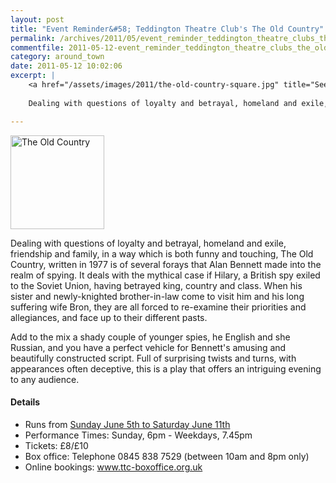 ```yaml
---
layout: post
title: "Event Reminder&#58; Teddington Theatre Club's The Old Country"
permalink: /archives/2011/05/event_reminder_teddington_theatre_clubs_the_old_co.html
commentfile: 2011-05-12-event_reminder_teddington_theatre_clubs_the_old_co
category: around_town
date: 2011-05-12 10:02:06
excerpt: |
    <a href="/assets/images/2011/the-old-country-square.jpg" title="See larger version of - The Old Country"><img src="/assets/images/2011/the-old-country-square_thumb.jpg" width="150" height="150" alt="The Old Country" class="photo right" /></a>
    
    Dealing with questions of loyalty and betrayal, homeland and exile, friendship and family, in a way which is both funny and touching, The Old Country, written in 1977 is of several forays that Alan Bennett made into the realm of spying.  It deals with the mythical case if Hilary, a British spy exiled to the Soviet Union, having betrayed king, country and class.  When his sister and newly-knighted brother-in-law come to visit him and his long suffering wife Bron, they are all forced to re-examine their priorities and allegiances, and face up to their different pasts.

---
```


<a href="/assets/images/2011/the-old-country-square.jpg" title="See larger version of - The Old Country"><img src="/assets/images/2011/the-old-country-square_thumb.jpg" width="150" height="150" alt="The Old Country" class="photo right" /></a>

Dealing with questions of loyalty and betrayal, homeland and exile, friendship and family, in a way which is both funny and touching, The Old Country, written in 1977 is of several forays that Alan Bennett made into the realm of spying. It deals with the mythical case if Hilary, a British spy exiled to the Soviet Union, having betrayed king, country and class. When his sister and newly-knighted brother-in-law come to visit him and his long suffering wife Bron, they are all forced to re-examine their priorities and allegiances, and face up to their different pasts.

Add to the mix a shady couple of younger spies, he English and she Russian, and you have a perfect vehicle for Bennett's amusing and beautifully constructed script. Full of surprising twists and turns, with appearances often deceptive, this is a play that offers an intriguing evening to any audience.

#### Details

-   Runs from [Sunday June 5th to Saturday June 11th](https://stmargarets.london/event/play/200705142796)
-   Performance Times: Sunday, 6pm - Weekdays, 7.45pm
-   Tickets: £8/£10
-   Box office: Telephone 0845 838 7529 (between 10am and 8pm only)
-   Online bookings: www.ttc-boxoffice.org.uk
